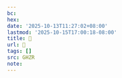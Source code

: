 ```yaml
---
bc:
hex:
date: '2025-10-13T11:27:02+08:00'
lastmod: '2025-10-15T17:00:18-08:00'
title: 󰕅
url: 󰕅
tags: []
src: GHZR
note:
---
```

